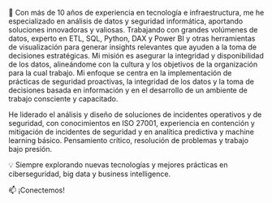 🚀 Con más de 10 años de experiencia en tecnología e infraestructura, me he especializado en análisis de datos y seguridad informática, aportando soluciones innovadoras y valiosas.  Trabajando con grandes volúmenes de datos, experto en ETL, SQL, Python, DAX y Power BI y otras herramientas de visualización para generar insights relevantes que ayuden a la toma de decisiones estratégicas.  Mi misión es asegurar la integridad y disponibilidad de los datos, alineándome con la cultura y los objetivos de la organización para la cual trabajo.  Mi enfoque se centra en la implementación de prácticas de seguridad proactivas, la integridad de los datos y la toma de decisiones basada en información y en el desarrollo de un ambiente de trabajo consciente y capacitado.

He liderado el análisis y diseño de soluciones de incidentes operativos y de seguridad, con conocimientos en ISO 27001, experiencia en contención y mitigación de incidentes de seguridad y en analítica predictiva y machine learning básico.  Pensamiento crítico, resolución de problemas y trabajo bajo presión.  

💡 Siempre explorando nuevas tecnologías y mejores prácticas en ciberseguridad, big data y business intelligence.

📫 ¡Conectemos!
